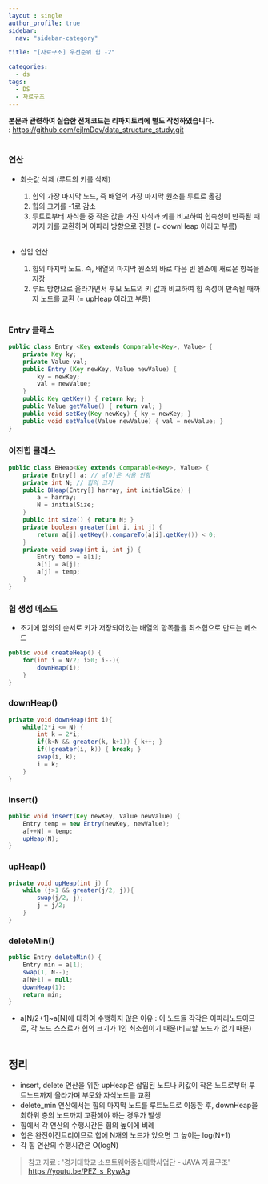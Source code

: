 ```yaml
---
layout : single
author_profile: true
sidebar: 
  nav: "sidebar-category"

title: "[자료구조] 우선순위 힙 -2"

categories:
  - ds
tags:
  - DS
  - 자료구조
---
```


**본문과 관련하여 실습한 전체코드는 리파지토리에 별도 작성하였습니다.**<br>
: https://github.com/ejImDev/data_structure_study.git<br><br>

### 연산
- 최솟값 삭제 (루트의 키를 삭제)<br>
	1. 힙의 가장 마지막 노드, 즉 배열의 가장 마지막 원소를 루트로 옮김<br>
	2. 힙의 크기를 -1로 감소<br>
	3. 루트로부터 자식들 중 작은 값을 가진 자식과 키를 비교하여 힙속성이 만족될 때까지 키를 교환하며 이파리 방향으로 진행 (= downHeap 이라고 부름)<br><br>

- 삽입 연산<br>
	1.  힙의 마지막 노드. 즉, 배열의 마지막 원소의 바로 다음 빈 원소에 새로운 항목을 저장<br>
	2. 루트 방향으로 올라가면서 부모 노드의 키 값과 비교하여 힙 속성이 만족될 때까지 노드를 교환 (= upHeap 이라고 부름) <br><br>

### Entry 클래스
``` java
public class Entry <Key extends Comparable<Key>, Value> {
	private Key ky;
	private Value val;
	public Entry (Key newKey, Value newValue) {
		ky = newKey;
		val = newValue;
	}
	public Key getKey() { return ky; }
	public Value getValue() { return val; }
	public void setKey(Key newKey) { ky = newKey; }
	public void setValue(Value newValue) { val = newValue; }
}
```

### 이진힙 클래스
``` java
public class BHeap<Key extends Comparable<Key>, Value> {
	private Entry[] a; // a[0]은 사용 안함
	private int N; // 힙의 크기
	public BHeap(Entry[] harray, int initialSize) {
		a = harray;
		N = initialSize;
	}
	public int size() { return N; }
	private boolean greater(int i, int j) {
		return a[j].getKey().compareTo(a[i].getKey()) < 0; 
	}
	private void swap(int i, int j) {
		Entry temp = a[i];
		a[i] = a[j];
		a[j] = temp;
	}
}
```

### 힙 생성 메소드
- 초기에 임의의 순서로 키가 저장되어있는 배열의 항목들을 최소힙으로 만드는 메소드<br>
``` java
public void createHeap() {
	for(int i = N/2; i>0; i--){
		downHeap(i);
	}
}
```

### downHeap()
``` java
private void downHeap(int i){
	while(2*i <= N) {
		int k = 2*i;
		if(k<N && greater(k, k+1)) { k++; }
		if(!greater(i, k)) { break; }
		swap(i, k);
		i = k;
	}
}
```

### insert()
``` java
public void insert(Key newKey, Value newValue) {
	Entry temp = new Entry(newKey, newValue);
	a[++N] = temp;
	upHeap(N);
}
```

### upHeap()
``` java
private void upHeap(int j) {
	while (j>1 && greater(j/2, j)){
		swap(j/2, j);
		j = j/2;
	}
}
```

### deleteMin()
``` java
public Entry deleteMin() {
	Entry min = a[1];
	swap(1, N--);
	a[N+1] = null;
	downHeap(1);
	return min;
}
```
- a[N/2+1]~a[N]에 대하여 수행하지 않은 이유 : 이 노드들 각각은 이파리노드이므로, 각 노드 스스로가 힙의 크기가 1인 최소힙이기 때문(비교할 노드가 없기 때문)<br><br>


## 정리
- insert, delete 연산을 위한 upHeap은 삽입된 노드나 키값이 작은 노드로부터 루트노드까지 올라가며 부모와 자식노드를 교환
- delete_min 연산에서는 힙의 마지막 노드를 루트노드로 이동한 후, downHeap을 최하위 층의 노드까지 교환해야 하는 경우가 발생
- 힙에서 각 연산의 수행시간은 힙의 높이에 비례
- 힙은 완전이진트리이므로 힙에 N개의 노드가 있으면 그 높이는 log(N+1)
- 각 힙 연산의 수행시간은 O(logN)

> 참고 자료 : '경기대학교 소프트웨어중심대학사업단 - JAVA 자료구조' https://youtu.be/PEZ_s_RywAg
